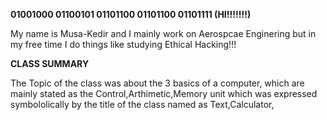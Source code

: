 **01001000 01100101 01101100 01101100 01101111 (HI!!!!!!!)**

My name is Musa-Kedir and I mainly work on Aerospcae Enginering but in my free time I do things like studying Ethical Hacking!!!

**CLASS SUMMARY**

The Topic of the class was about the 3 basics of a computer, which are mainly stated as the Control,Arthimetic,Memory unit which was expressed symbololically by the title of the class named as Text,Calculator,
